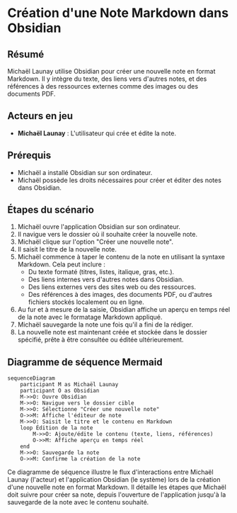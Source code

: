 # **Création d'une Note Markdown dans Obsidian**

## Résumé
Michaël Launay utilise Obsidian pour créer une nouvelle note en format Markdown. Il y intègre du texte, des liens vers d'autres notes, et des références à des ressources externes comme des images ou des documents PDF.

## Acteurs en jeu
- **Michaël Launay** : L'utilisateur qui crée et édite la note.

## Prérequis
- Michaël a installé Obsidian sur son ordinateur.
- Michaël possède les droits nécessaires pour créer et éditer des notes dans Obsidian.

## Étapes du scénario
1. Michaël ouvre l'application Obsidian sur son ordinateur.
2. Il navigue vers le dossier où il souhaite créer la nouvelle note.
3. Michaël clique sur l'option "Créer une nouvelle note".
4. Il saisit le titre de la nouvelle note.
5. Michaël commence à taper le contenu de la note en utilisant la syntaxe Markdown. Cela peut inclure :
   - Du texte formaté (titres, listes, italique, gras, etc.).
   - Des liens internes vers d'autres notes dans Obsidian.
   - Des liens externes vers des sites web ou des ressources.
   - Des références à des images, des documents PDF, ou d'autres fichiers stockés localement ou en ligne.
6. Au fur et à mesure de la saisie, Obsidian affiche un aperçu en temps réel de la note avec le formatage Markdown appliqué.
7. Michaël sauvegarde la note une fois qu'il a fini de la rédiger.
8. La nouvelle note est maintenant créée et stockée dans le dossier spécifié, prête à être consultée ou éditée ultérieurement.

## Diagramme de séquence Mermaid
```mermaid
sequenceDiagram
    participant M as Michaël Launay
    participant O as Obsidian
    M->>O: Ouvre Obsidian
    M->>O: Navigue vers le dossier cible
    M->>O: Sélectionne "Créer une nouvelle note"
    O->>M: Affiche l'éditeur de note
    M->>O: Saisit le titre et le contenu en Markdown
    loop Édition de la note
        M->>O: Ajoute/édite le contenu (texte, liens, références)
        O->>M: Affiche aperçu en temps réel
    end
    M->>O: Sauvegarde la note
    O->>M: Confirme la création de la note
```

Ce diagramme de séquence illustre le flux d'interactions entre Michaël Launay (l'acteur) et l'application Obsidian (le système) lors de la création d'une nouvelle note en format Markdown. Il détaille les étapes que Michaël doit suivre pour créer sa note, depuis l'ouverture de l'application jusqu'à la sauvegarde de la note avec le contenu souhaité.